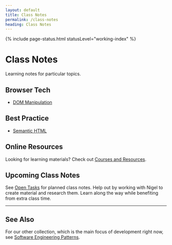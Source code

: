 ```yaml
---
layout: default
title: Class Notes
permalink: /class-notes
heading: Class Notes
---
```


{% include page-status.html statusLevel="working-index" %}

# Class Notes

Learning notes for particular topics.

## Browser Tech

- [DOM Manipulation](/class-notes/dom-manipulation)

## Best Practice
 
- [Semantic HTML](/class-notes/semantic-html)

## Online Resources

Looking for learning materials? Check out [Courses and Resources](/resources).

## Upcoming Class Notes

See [Open Tasks](/open-tasks) for planned class notes. Help out by working with Nigel to create material and research them. Learn along the way while benefiting from extra class time.

---

## See Also

For our other collection, which is the main focus of development right now, see [Software Engineering Patterns](/patterns).
